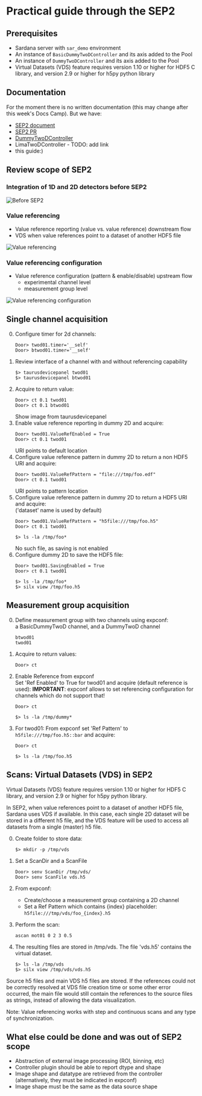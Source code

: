 # Practical guide through the SEP2

## Prerequisites

* Sardana server with `sar_demo` environment
* An instance of `BasicDummyTwoDController` and its axis added to the Pool
* An instance of `DummyTwoDController` and its axis added to the Pool
* Virtual Datasets (VDS) feature requires version 1.10 or higher for HDF5 C library,
  and version 2.9 or higher for h5py python library

## Documentation

For the moment there is no written documentation (this may change after this week's Docs Camp). But we have:

* [SEP2 document](https://github.com/reszelaz/sardana/blob/sep2/doc/source/sep/SEP2.md)
* [SEP2 PR](https://github.com/sardana-org/sardana/pull/775)
* [DummyTwoDController](https://github.com/reszelaz/sardana/blob/sep2/src/sardana/pool/poolcontrollers/DummyTwoDController.py)
* LimaTwoDController - TODO: add link
* this guide:)

## Review scope of SEP2

### Integration of 1D and 2D detectors before SEP2

![Before SEP2](SEP2_before.png)

### Value referencing

* Value reference reporting (value vs. value reference) downstream flow
* VDS when value references point to a dataset of another HDF5 file

![Value referencing](SEP2_after_report.png)

### Value referencing configuration

* Value reference configuration (pattern & enable/disable) upstream flow
    * experimental channel level
    * measurement group level

![Value referencing configuration](SEP2_after_config.png)

## Single channel acquisition

0. Configure timer for 2d channels:
   ```
   Door> twod01.timer='__self'
   Door> btwod01.timer='__self'
   ```
1. Review interface of a channel with and without referencing capability
   ```
   $> taurusdevicepanel twod01 
   $> taurusdevicepanel btwod01
   ```
2. Acquire to return value:
   ```
   Door> ct 0.1 twod01
   Door> ct 0.1 btwod01
   ```
   Show image from taurusdevicepanel
3. Enable value reference reporting in dummy 2D and acquire:
   ```
   Door> twod01.ValueRefEnabled = True
   Door> ct 0.1 twod01
   ```
   URI points to default location
4. Configure value reference pattern in dummy 2D to return a non HDF5 URI and acquire:
   ```
   Door> twod01.ValueRefPattern = "file:///tmp/foo.edf"
   Door> ct 0.1 twod01
   ```
   URI points to pattern location
5. Configure value reference pattern in dummy 2D to return a HDF5 URI and acquire:  
  ('dataset' name is used by default)
   ```
   Door> twod01.ValueRefPattern = "h5file:///tmp/foo.h5"
   Door> ct 0.1 twod01
   ```
   ```
   $> ls -la /tmp/foo*
   ```
   No such file, as saving is not enabled
6. Configure dummy 2D to save the HDF5 file:  
   ```
   Door> twod01.SavingEnabled = True
   Door> ct 0.1 twod01
   ```
   ```
   $> ls -la /tmp/foo*
   $> silx view /tmp/foo.h5
   ```

## Measurement group acquisition

0. Define measurement group with two channels using expconf:  
   a BasicDummyTwoD channel, and a DummyTwoD channel 
   ```
   btwod01
   twod01
   ```
1. Acquire to return values:
   ```
   Door> ct
   ```
2. Enable Reference from expconf  
   Set 'Ref Enabled' to True for twod01 and acquire (default reference is used):
   **IMPORTANT**: expconf allows to set referencing configuration for channels which do not support that!
   ```
   Door> ct
   ```
   ```
   $> ls -la /tmp/dummy*
   ```
3. For twod01: From expconf set 'Ref Pattern' to ```h5file:///tmp/foo.h5::bar``` and acquire:
   ```
   Door> ct
   ```
   ```
   $> ls -la /tmp/foo.h5
   ```

## Scans: Virtual Datasets (VDS) in SEP2

Virtual Datasets (VDS) feature requires version 1.10 or higher for HDF5 C library, and version 2.9 or higher for h5py python library.


In SEP2, when value references point to a dataset of another HDF5 file, Sardana uses VDS if available.
In this case, each single 2D dataset will be stored in a different h5 file, and the VDS feature will be used to access all datasets from a single (master) h5 file.


0. Create folder to store data:
   ```
   $> mkdir -p /tmp/vds
   ```

1. Set a ScanDir and a ScanFile
   ```
   Door> senv ScanDir /tmp/vds/
   Door> senv ScanFile vds.h5  
   ```

2. From expconf: 
   - Create/choose a measurement group containing a 2D channel
   - Set a Ref Pattern which contains {index} placeholder:
   ```h5file:///tmp/vds/foo_{index}.h5```

3. Perform the scan:
   ```
   ascan mot01 0 2 3 0.5
   ```
4. The resulting files are stored in /tmp/vds. The file 'vds.h5' contains the virtual dataset.
   ```
   $> ls -la /tmp/vds  
   $> silx view /tmp/vds/vds.h5
   ```

Source h5 files and main VDS h5 files are stored.
If the references could not be correctly resolved at VDS file creation time or some other error occurred, the main file would still contain the references to the source files as strings, instead of allowing the data visualization.

Note: Value referencing works with step and continuous scans and any type of synchronization.

## What else could be done and was out of SEP2 scope

* Abstraction of external image processing (ROI, binning, etc)
* Controller plugin should be able to report dtype and shape
* Image shape and datatype are retrieved from the controller (alternatively, they must be indicated in expconf)
* Image shape must be the same as the data source shape 
